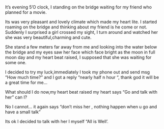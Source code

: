 It’s evening 5’O clock, I standing on the bridge waiting for my friend who planned for a movie.

Its was very pleasant and lovely climate which made my heart lite. I started roaming on the bridge and thinking about my friend is he come or not. Suddenly I surprised a girl crossed my sight, I turn around and watched her she was very beautiful,charming and cute.

She stand a few meters far away from me and looking into the water below the bridge and my eyes saw her face which face bright as the moon in full moon day and my heart beat raised, I supposed that she was waiting for some one.

I decided to try my luck,immediately I took my phone out and send msg “How much time?” and I got a reply “nearly half n hour “, thank god it will be a great time for me…

What should I do now,my heart beat raised my heart says “Go and talk with her” can I?

No I cannot… it again says “don’t miss her , nothing happen when u go and have a small talk”

Its ok I decided to talk with her I myself “All is Well’.